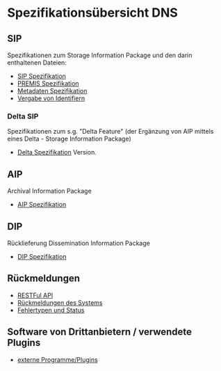 # Spezifikationsübersicht DNS

## SIP 

Spezifikationen zum Storage Information Package und den darin enthaltenen Dateien: 

* [SIP Spezifikation](./specification_sip.de.md)
* [PREMIS Spezifikation](./specification_premis.md)
* [Metadaten Spezifikation](./specification_metadata.de.md)
* [Vergabe von Identifiern](./feature_identifier_assignment.md)

### Delta SIP

Spezifikationen zum s.g. "Delta Feature" (der Ergänzung von AIP mittels eines Delta - Storage Information Package)

* [Delta Spezifikation](./the_delta_feature.de.md) Version.

## AIP 

Archival Information Package 

* [AIP Spezifikation](./specification_aip.md) 

## DIP 

Rücklieferung Dissemination Information Package

* [DIP Spezifikation](./specification_dip.md) 

## Rückmeldungen 

* [RESTFul API](./RESTFul-API.md)
* [Rückmeldungen des Systems](./feature_automated_queries.md)
* [Fehlertypen und Status](./administration-troubleshooting.de.md)

## Software von Drittanbietern / verwendete Plugins

* [externe Programme/Plugins](./3rdPartyTools.md)

